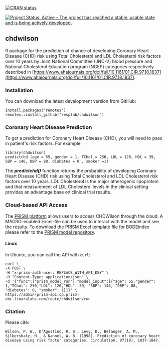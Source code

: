 <!-- badges: start -->
[![CRAN status](https://www.r-pkg.org/badges/version/chdwilson)](https://CRAN.R-project.org/package=chdwilson)
<!-- badges: end --> 
[![Project Status: Active – The project has reached a stable, usable state and is being actively developed.](https://www.repostatus.org/badges/latest/active.svg)](https://www.repostatus.org/#active)

## chdwilson

R package for the prediction of chance of developing Coronary Heart Disease (CHD) risk using Total Cholesterol and LDL Cholesterol risk factors over 10 years by Joint National Committee (JNC-V) blood pressure and National Cholesterol Education program (NCEP) categories respectively described in [https://www.ahajournals.org/doi/full/10.1161/01.CIR.97.18.1837](https://www.ahajournals.org/doi/full/10.1161/01.CIR.97.18.1837). 


### Installation

You can download the latest development version from GitHub:

```
install.packages("remotes")
remotes::install_github("resplab/chdwilson")
```


### Coronary Heart Disease Prediction

To get a prediction for Coronary Heart Disease (CHD), you will need to pass in patient's risk factors. For example: 

```
library(chdwilson)
predictchd (age = 55, gender = 1, TChol = 250, LDL = 120, HDL = 39, SBP = 146, DBP = 88, diabetes = 0 , smoker =1)
```

The ***predictchd()*** function returns the probability of developing Coronary Heart Disease (CHD) risk using Total Cholesterol and LDL Cholesterol risk factors over 10 years. LDL Cholesterol is the major atherogenic lipoprotein and that measurement of LDL Cholesterol levels in the clinical setting provides an advantage base on clinical trial results.

### Cloud-based API Access
The [PRISM platform](http://prism.resp.core.ubc.ca) allows users to access CHDWilson through the cloud. A MACRO-enabled Excel-file can be used to interact with the model and see the results. To download the PRISM Excel template file for BODEindex please refer to the [PRISM model repository](http://resp.core.ubc.ca/ipress/prism).

#### Linux

In Ubuntu, you can call the API with `curl`:

```
curl \
-X POST \
-H "x-prism-auth-user: REPLACE_WITH_API_KEY" \
-H "Content-Type: application/json" \
-d '{"func":["prism_model_run"],"model_input":[{"age": 55,"gender": 1,"TChol": 250,"LDL": 120,"HDL": 39, "SBP": 146, "DBP": 88, "diabetes": 0, "smoker": 1}]}' \
https://admin-prism-api.cp.prism-ubc.linaralabs.com/route/chdwilson/run
```


### Citation

Please cite: 

```
Wilson, P. W., D’Agostino, R. B., Levy, D., Belanger, A. M., Silbershatz, H., & Kannel, W. B. (1998). Prediction of coronary heart disease using risk factor categories. Circulation, 97(18), 1837-1847.
```
